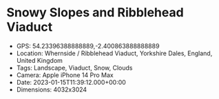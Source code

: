 # Snowy Slopes and Ribblehead Viaduct

- GPS: 54.23396388888889,-2.400863888888889
- Location: Whernside / Ribblehead Viaduct, Yorkshire Dales, England, United Kingdom
- Tags: Landscape, Viaduct, Snow, Clouds
- Camera: Apple iPhone 14 Pro Max
- Date: 2023-01-15T11:39:12.000+00:00
- Dimensions: 4032x3024

